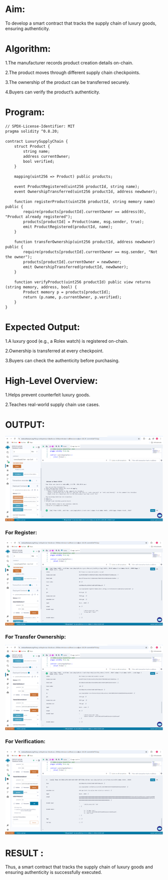 # Aim:
To develop a smart contract that tracks the supply chain of luxury goods, ensuring authenticity.
# Algorithm:
1.The manufacturer records product creation details on-chain.


2.The product moves through different supply chain checkpoints.


3.The ownership of the product can be transferred securely.


4.Buyers can verify the product’s authenticity.


# Program:
```
// SPDX-License-Identifier: MIT
pragma solidity ^0.8.20;

contract LuxurySupplyChain {
    struct Product {
        string name;
        address currentOwner;
        bool verified;
    }

    mapping(uint256 => Product) public products;

    event ProductRegistered(uint256 productId, string name);
    event OwnershipTransferred(uint256 productId, address newOwner);

    function registerProduct(uint256 productId, string memory name) public {
        require(products[productId].currentOwner == address(0), "Product already registered");
        products[productId] = Product(name, msg.sender, true);
        emit ProductRegistered(productId, name);
    }

    function transferOwnership(uint256 productId, address newOwner) public {
        require(products[productId].currentOwner == msg.sender, "Not the owner");
        products[productId].currentOwner = newOwner;
        emit OwnershipTransferred(productId, newOwner);
    }

    function verifyProduct(uint256 productId) public view returns (string memory, address, bool) {
        Product memory p = products[productId];
        return (p.name, p.currentOwner, p.verified);
    }
}
```
# Expected Output:
1.A luxury good (e.g., a Rolex watch) is registered on-chain.


2.Ownership is transferred at every checkpoint.


3.Buyers can check the authenticity before purchasing.


# High-Level Overview:
1.Helps prevent counterfeit luxury goods.


2.Teaches real-world supply chain use cases.

# OUTPUT:
![alt text](<Screenshot 2025-04-24 114106.png>)
### For Register:
![alt text](<Screenshot 2025-04-24 122816.png>)
### For Transfer Ownership:
![alt text](<Screenshot 2025-04-24 122857.png>)
### For Verification:
![alt text](<Screenshot 2025-04-24 122919.png>)
# RESULT : 
Thus, a smart contract that tracks the supply chain of luxury goods and ensuring authenticity is successfully executed.
